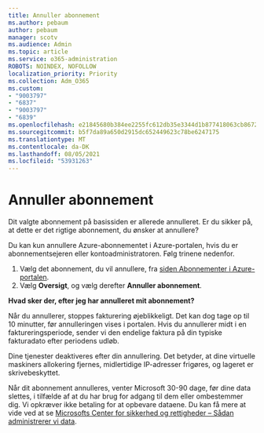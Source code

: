 ```yaml
---
title: Annuller abonnement
ms.author: pebaum
author: pebaum
manager: scotv
ms.audience: Admin
ms.topic: article
ms.service: o365-administration
ROBOTS: NOINDEX, NOFOLLOW
localization_priority: Priority
ms.collection: Adm_O365
ms.custom:
- "9003797"
- "6837"
- "9003797"
- "6839"
ms.openlocfilehash: e21845680b384ee2255fc612db35e3344d1b877418063cb86721964104239ac3
ms.sourcegitcommit: b5f7da89a650d2915dc652449623c78be6247175
ms.translationtype: MT
ms.contentlocale: da-DK
ms.lasthandoff: 08/05/2021
ms.locfileid: "53931263"
---
```

# <a name="cancel-subscription"></a>Annuller abonnement

Dit valgte abonnement på basissiden er allerede annulleret. Er du sikker på, at dette er det rigtige abonnement, du ønsker at annullere?

Du kan kun annullere Azure-abonnementet i Azure-portalen, hvis du er abonnementsejeren eller kontoadministratoren. Følg trinene nedenfor.

1. Vælg det abonnement, du vil annullere, fra [siden Abonnementer i Azure-portalen](https://ms.portal.azure.com/#blade/Microsoft_Azure_Billing/SubscriptionsBlade).
2. Vælg **Oversigt**, og vælg derefter **Annuller abonnement**.

**Hvad sker der, efter jeg har annulleret mit abonnement?**

Når du annullerer, stoppes fakturering øjeblikkeligt. Det kan dog tage op til 10 minutter, før annulleringen vises i portalen. Hvis du annullerer midt i en faktureringsperiode, sender vi den endelige faktura på din typiske fakturadato efter periodens udløb.

Dine tjenester deaktiveres efter din annullering. Det betyder, at dine virtuelle maskiners allokering fjernes, midlertidige IP-adresser frigøres, og lageret er skrivebeskyttet.

Når dit abonnement annulleres, venter Microsoft 30-90 dage, før dine data slettes, i tilfælde af at du har brug for adgang til dem eller ombestemmer dig. Vi opkræver ikke betaling for at opbevare dataene. Du kan få mere at vide ved at se [Microsofts Center for sikkerhed og rettigheder – Sådan administrerer vi data](https://www.microsoft.com/trust-center/privacy/data-management#leave).

